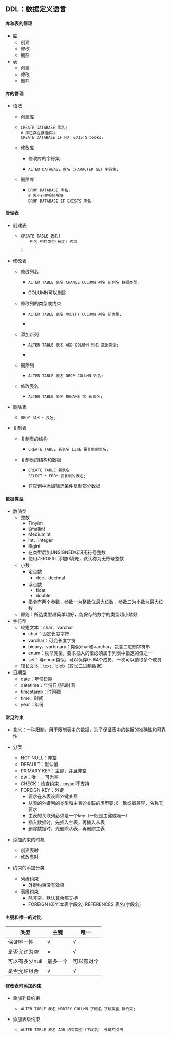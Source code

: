 ## DDL：数据定义语言

#### 库和表的管理

- 库
  - 创建
  - 修改
  - 删除
- 表
  - 创建
  - 修改
  - 删除

#### 库的管理

- 语法

  - 创建库

  - ```mysql
    CREATE DATABASE 库名;
    # 库已存在报错解决
    CREATE DATABASE IF NOT EXISTS books;
    ```

  - 修改库

    - 修改库的字符集

    - ```mysql
      ALTER DATABASE 库名 CHARACTER SET 字符集;
      ```

  - 删除库

    - ```mysql
      DROP DATABASE 库名;
      # 库不存在报错解决
      DROP DATABASE IF EXISTS 库名;
      ```

#### 管理表

- 创建表

  - ```myql
    CREATE TABLE 表名(
    	列名 列的类型(长度) 约束
    	...
    )
    ```

- 修改表

  - 修改列名

    - ```mysql
      ALTER TABLE 表名 CHANGE COLUMN 列名 新列名 数据类型;
      ```

    - COLUMN可以删除

  - 修改列的类型或约束

    - ```mysql
      ALTER TABLE 表名 MODIFY COLUMN 列名 新类型;
      ```

    - 

  - 添加新列

    - ```mysql
      ALTER TABLE 表名 ADD COLUMN 列名 数据类型;
      ```

    - 

  - 删除列

    - ```mysql
      ALTER TABLE 表名 DROP COLUMN 列名;
      ```

  - 修改表名

    - ```mysql
      ALTER TABLE 表名 RENAME TO 新表名;
      ```

- 删除表

  - ```mysql
    DROP TABLE 表名;
    ```

- 复制表

  - 复制表的结构

    - ```mysql
      CREATE TABLE 新表名 LIKE 要复制的表名;
      ```

  - 复制表的结构和数据

    - ```mysql
      CREATE TABLE 新表名 
      SELECT * FROM 要复制的表名;
      ```

    - 在查询中添加筛选条件复制部分数据

#### 数据类型

- 数值型
  - 整数
    - Tinyint
    - Smallint
    - Mediumint
    - Int、integer
    - Bigint
    - 在类型后加UNSIGNED标识无符号整数
    - 使用ZEROFILL添加0填充，默认称为无符号整数
  - 小数
    - 定点数
      - dec、decimal
    - 浮点数
      - float
      - double
    - 指令有两个参数，参数一为整数位最大位数，参数二为小数为最大位数
  - 原则：所选类型越简单越好，能保存的数字的类型越小越好
- 字符型
  - 较短文本：char、varchar
    - char：固定长度字符
    - varchar：可变长度字符
    - binary、varbinary：类似char和varchar，包含二进制字符串
    - enum：枚举类型，要求插入的值必须属于列表中指定的值之一
    - set：与enum类似，可以保存0~64个成员，一次可以选取多个成员
  - 较长文本：text、blob（较长二进制数据）
- 日期型
  - date：年份日期
  - datetime：年份日期和时间
  - timestamp：时间戳
  - time：时间
  - year：年份

#### 常见约束

- 含义：一种限制，用于限制表中的数据，为了保证表中的数据的准确性和可靠性

- 分类
  - NOT NULL：非空
  - DEFAULT：默认值
  - PRIMARY KEY：主键，并且非空
  - qw：唯一，可为空
  - CHECK：检查约束，mysql不支持
  - FOREIGN KEY：外键
    - 要求在从表设置外键关系
    - 从表的外键列的类型和主表的关联的类型要求一致或者兼容，名称无要求
    - 主表的关联列必须是一个key（一般是主键或唯一）
    - 插入数据时，先插入主表，再插入从表
    - 删除数据时，先删除从表，再删除主表
- 添加约束的时机
  - 创建表时
  - 修改表时
- 约束的添加分类
  - 列级约束
    - 外键约束没有效果
  - 表级约束
    - 除非空、默认其余都支持
    - FOREIGN KEY(本表字段名) REFERENCES 表名(字段名)

#### 主键和唯一的对比
类型|主键|唯一
--|--|--
保证唯一性|√|√
是否允许为空|×|√
可以有多少null|最多一个|可以有对个
是否允许组合|√|√

#### 修改表时添加约束

- 添加列级约束

  - ```mysql
    ALTER TABLE 表名 MODIFY COLUMN 字段名 字段类型 新约束;
    ```

- 添加表级约束

  - ```mysql
    ALTER TABLE 表名 ADD 约束类型（字段名） 外键的引用
    ```